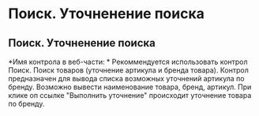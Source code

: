 ﻿---
description: 2.4.7
---
# Поиск. Уточненение поиска
## Поиск. Уточненение поиска
*Имя контрола в веб-части: *
Рекоммендуется использовать контрол Поиск. Поиск товаров (уточнение артикула и бренда товара).
Контрол предназначен для вывода списка возможных уточнений артикула по бренду.
Возможно вывести наименование товара, бренд, артикул. При клике оп ссылке "Выполнить уточнение" происходит уточнение товара по бренду. 
